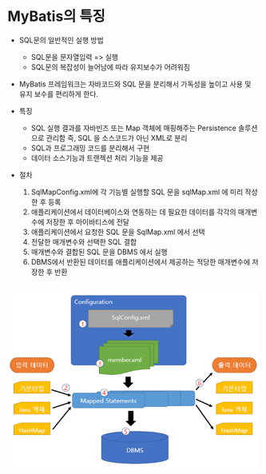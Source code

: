 # MyBatis의 특징
* SQL문의 일반적인 실행 방법
  - SQL문을 문자열입력 => 실행
  - SQL문의 복잡성이 늘어남에 따라 유지보수가 어려워짐

* MyBatis 프레임워크는 자바코드와 SQL 문을 분리해서 가독성을 높이고 사용 및 유지 보수를 편리하게 한다.

* 특징
  - SQL 실행 결과를 자바빈즈 또는 Map 객체에 매핑해주는 Persistence
솔루션으로 관리함 즉, SQL 을 소스코드가 아닌 XML로 분리
  - SQL과 프로그래밍 코드를 분리해서 구현
  - 데이터 소스기능과 트랜젝션 처리 기능을 제공

* 절차
  1) SqlMapConfig.xml에 각 기능별 실행할 SQL 문을 sqlMap.xml 에 미리 작성한 후 등록
  2) 애플리케이션에서 데이터베이스와 연동하는 데 필요한 데이터를 각각의 매개변수에 저장한 후 마이바티스에 전달
  3) 애플리케이션에서 요청한 SQL 문을 SqlMap.xml 에서 선택
  4) 전달한 매개변수와 선택한 SQL 결합
  5) 매개변수와 결합된 SQL 문을 DBMS 에서 실행
  6) DBMS에서 반환된 데이터를 애플리케이션에서 제공하는 적당한 매개변수에 저장한 후 반환  
  <br>

![과정](img/process.png)